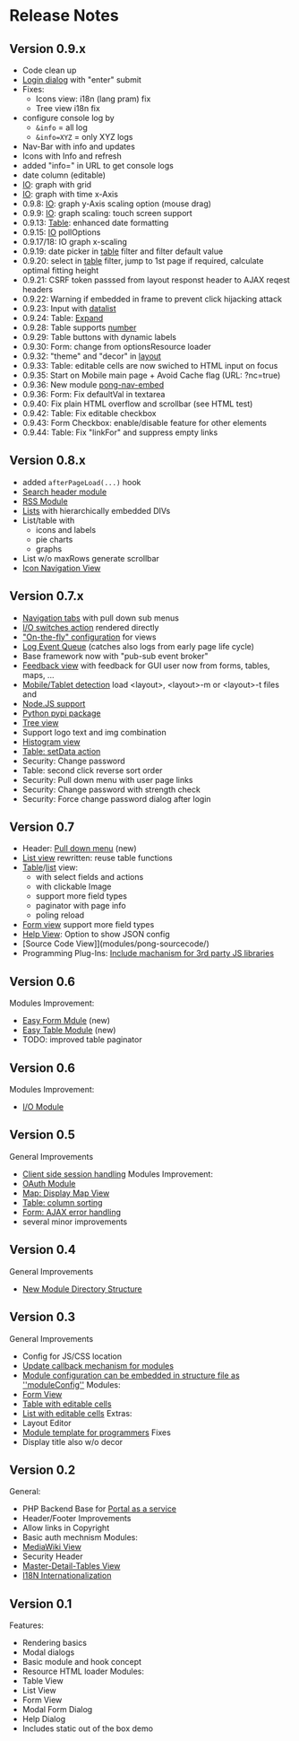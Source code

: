 # Release Notes
## Version 0.9.x
* Code clean up
* [Login dialog](modules/pong-security/) with "enter" submit
* Fixes:
	* Icons view: i18n (lang pram) fix
	* Tree view i18n fix
* configure console log by 
    * `&info` = all log
    * `&info=XYZ` = only XYZ logs
* Nav-Bar with info and updates
* Icons with Info and refresh
* added "info=<pkg>" in URL to get console logs
* date column (editable)
* [IO](modules/pong-io): graph with grid
* [IO](modules/pong-io): graph with time x-Axis
* 0.9.8: [IO](modules/pong-io): graph y-Axis scaling option (mouse drag)
* 0.9.9: [IO](modules/pong-io): graph scaling: touch screen support
* 0.9.13: [Table](modules/pong-table): enhanced date formatting 
* 0.9.15: [IO](modules/pong-io) pollOptions
* 0.9.17/18: IO graph x-scaling
* 0.9.19: date picker in [table](modules/pong-table) filter and filter default value
* 0.9.20: select in [table](modules/pong-table) filter, jump to 1st page if required, calculate optimal fitting height
* 0.9.21: CSRF token passsed from layout responst header to AJAX reqest headers
* 0.9.22: Warning if embedded in frame to prevent click hijacking attack
* 0.9.23: Input with [datalist](https://github.com/ma-ha/rest-web-ui/tree/master/html/modules/pong-form#text)
* 0.9.24: Table: [Expand](https://github.com/ma-ha/rest-web-ui/tree/master/html/modules/pong-table#expand-details)
* 0.9.28: Table supports [number](https://github.com/ma-ha/rest-web-ui/tree/master/html/modules/pong-table#number)
* 0.9.29: Table buttons with dynamic labels
* 0.9.30: Form: change from optionsResource loader
* 0.9.32: "theme" and "decor" in [layout](https://github.com/ma-ha/rest-web-ui/tree/master/html/css-custom/)
* 0.9.33: Table: editable cells are now swiched to HTML input on focus
* 0.9.35: Start on Mobile main page + Avoid Cache flag (URL: ?nc=true) 
* 0.9.36: New module [pong-nav-embed](https://github.com/ma-ha/rest-web-ui/tree/master/html/modules/pong-nav-embed)
* 0.9.36: Form: Fix defaultVal in textarea
* 0.9.40: Fix plain HTML overflow and scrollbar (see HTML test) 
* 0.9.42: Table: Fix editable checkbox
* 0.9.43: Form Checkbox: enable/disable feature for other elements
* 0.9.44: Table: Fix "linkFor" and suppress empty links 

## Version 0.8.x
* added `afterPageLoad(...)` hook
* [Search header module](modules/pong-search) 
* [RSS Module](modules/pong-rss)
* [Lists](modules/pong-list) with hierarchically embedded DIVs
* List/table with 
	* icons and labels
	* pie charts
	* graphs
* List w/o maxRows generate scrollbar
* [Icon Navigation View](modules/pong-icons/)

## Version 0.7.x 
* [Navigation tabs](modules/pong-navbar) with pull down sub menus
* [I/O switches action](modules/pong-io) rendered directly
* ["On-the-fly" configuration](modules/pong-on-the-fly) for views
* [Log Event Queue](modules/pong-log) (catches also logs from early page life cycle)  
* Base framework now with "pub-sub event broker"
* [Feedback view](modules/feedback) with feedback for GUI user now from forms, tables, maps, ...
* [Mobile/Tablet detection](js/ext) load &lt;layout&gt;, &lt;layout&gt;-m or &lt;layout&gt;-t files
and
* [Node.JS support](https://www.npmjs.com/package/easy-web-app)
* [Python pypi package](https://pypi.python.org/pypi?:action=display&name=easy-web-app)
* [Tree view](modules/pong-tree)
* Support logo text and img combination
* [Histogram view](modules/pong-histogram)
* [Table: setData action](modules/pong-table)
* Security: Change password
* Table: second click reverse sort order
* Security: Pull down menu with user page links
* Security: Change password with strength check
* Security: Force change password dialog after login

## Version 0.7
* Header: [Pull down menu](modules/pong-pulldown/) (new)
* [List view](modules/pong-list/) rewritten: reuse table functions
* [Table](modules/pong-table/)/[list](modules/pong-list/) view: 
	* with select fields and actions
	* with clickable Image 
	* support more field types
	* paginator with page info
	* poling reload 
* [Form view](modules/pong-form/) support more field types
* [Help View](modules/pong-help/): Option to show JSON config
* [Source Code View]](modules/pong-sourcecode/)
* Programming Plug-Ins: [Include machanism for 3rd party JS libraries](https://github.com/ma-ha/rest-web-ui/wiki/Module-Programming) 

## Version 0.6
Modules Improvement:
* [Easy Form Mdule](modules/pong-easyform/) (new) 
* [Easy Table Module](modules/pong-easytable/) (new)
* TODO: improved table paginator

## Version 0.6
Modules Improvement:
* [I/O Module](modules/pong-io/) 

## Version 0.5 
General Improvements
* [Client side session handling](https://github.com/ma-ha/rest-web-ui/wiki/Module-Programming#Client_Side_Session)
Modules Improvement:
* [OAuth Module](modules/pong-oauth/)
* [Map: Display Map View](modules/pong-map/) 
* [Table: column sorting](modules/pong-table/)
* [Form: AJAX error handling](modules/pong-form/) 
* several minor improvements

## Version 0.4 
General Improvements
* [New Module Directory Structure](https://github.com/ma-ha/rest-web-ui/wiki/Module-Programming)

## Version 0.3 
General Improvements
* Config for JS/CSS location
* [Update callback mechanism for modules](https://github.com/ma-ha/rest-web-ui/wiki/Module-Programming)
* [Module configuration can be embedded in structure file as ''moduleConfig''](https://github.com/ma-ha/rest-web-ui/wiki/Structure-Specification)
Modules:
* [Form View](module/pong-form/)
* [Table with editable cells](modulea/pong-table/)
* [List with editable cells](modulea/pong-list/)
Extras:
* Layout Editor
* [Module template for programmers](modulea/_module-template/)
Fixes
* Display title also w/o decor

## Version 0.2 
General:
* PHP Backend Base for [Portal as a service](http://mh-svr.de/portal/)
* Header/Footer Improvements
* Allow links in Copyright
* Basic auth mechnism
Modules:
* [MediaWiki View](modules/pong-mediawiki/)
* Security Header 
* [Master-Detail-Tables View](modules/master-details-view/)
* [I18N Internationalization](modules/i18n/)

## Version 0.1 
Features:
* Rendering basics 
* Modal dialogs
* Basic module and hook concept
* Resource HTML loader
Modules:
* Table View
* List View
* Form View
* Modal Form Dialog
* Help Dialog
* Includes static out of the box demo
